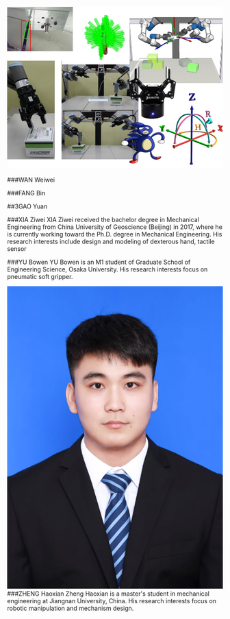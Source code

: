 ![Figure 1](imgs/home.jpg "home")

###WAN Weiwei


###FANG Bin


##3GAO Yuan


###XIA Ziwei
XIA Ziwei received the bachelor degree in Mechanical Engineering from China University of Geoscience (Beijing) in 2017, where he is currently working toward the Ph.D. degree in Mechanical Engineering. His research interests include design and modeling of dexterous hand, tactile sensor


###YU Bowen
YU Bowen is an M1 student of Graduate School of Engineering Science, Osaka University. His research interests focus on pneumatic soft gripper. 

![Figure 1](imgs/ZhengHaoxian.jpg "zhenghaoxian")
###ZHENG Haoxian
Zheng Haoxian is a master's student in mechanical engineering at Jiangnan University, China. His research interests focus on robotic manipulation and mechanism design.


